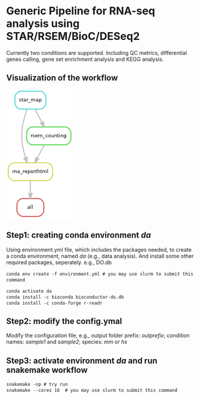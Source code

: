 # Generic Pipeline for RNA-seq analysis using STAR/RSEM/BioC/DESeq2

Currently two conditions are supported. Including QC metrics, differential
genes calling, gene set enrichment analysis and KEGG analysis.

## Visualization of the workflow

![DAG of the pipeline](./dag.png)

## Step1: creating conda environment *da*
Using environment.yml file, which includes the packages needed, to create a conda environment, named *da* (e.g., data analysis).
And install some other required packages, seperately. e.g., DO.db

```
conda env create -f environment.yml # you may use slurm to submit this command
```

```
conda activate da
conda install -c bioconda bioconductor-do.db 
conda install -c conda-forge r-readr
```

## Step2: modify the config.ymal
Modify the configuration file, e.g., output folder prefix: *outprefix*; condition names: *sample1* and *sample2*; species: *mm* or *hs*


## Step3: activate environment *da* and run snakemake workflow

```
snakemake -np # try run
snakemake --cores 16  # you may use slurm to submit this command

```
